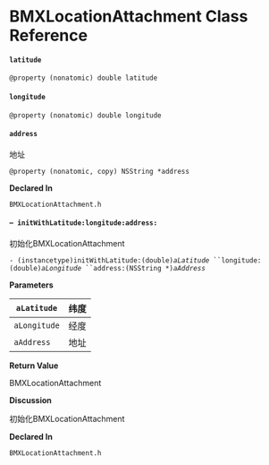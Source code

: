 # BMXLocationAttachment Class Reference

#### &#x20; `latitude`

`@property (nonatomic) double latitude`

#### &#x20; `longitude`

`@property (nonatomic) double longitude`

#### &#x20; `address`

地址

`@property (nonatomic, copy) NSString *address`

**Declared In**

`BMXLocationAttachment.h`

#### `– initWithLatitude:longitude:address:`

初始化BMXLocationAttachment

`- (instancetype)initWithLatitude:(double)`_`aLatitude`_` ``longitude:(double)`_`aLongitude`_` ``address:(NSString *)`_`aAddress`_

**Parameters**

| `aLatitude`  | 纬度 |
| ------------ | -- |
| `aLongitude` | 经度 |
| `aAddress`   | 地址 |

**Return Value**

BMXLocationAttachment

**Discussion**

初始化BMXLocationAttachment

**Declared In**

`BMXLocationAttachment.h`
